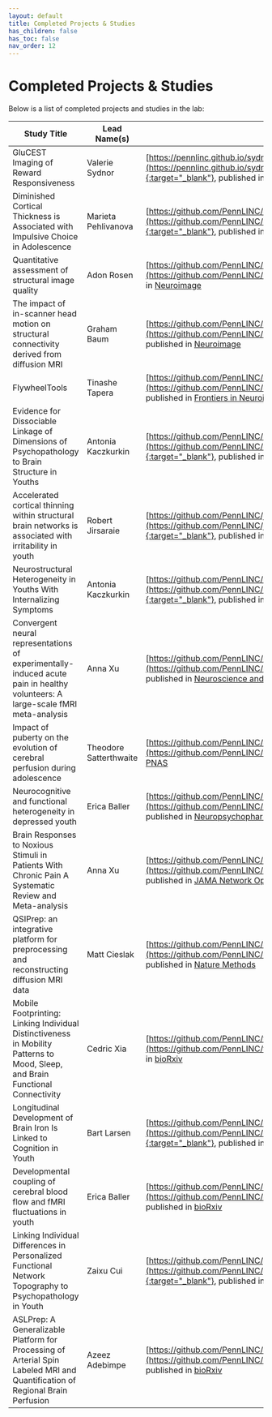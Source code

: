 ```yaml
---
layout: default
title: Completed Projects & Studies
has_children: false
has_toc: false
nav_order: 12
---
```


# Completed Projects & Studies

Below is a list of completed projects and studies in the lab:

| Study Title |    Lead Name(s)    |               Link                |
| ------------- | --------------- | --------------------------------- |
|   GluCEST Imaging of Reward Responsiveness  | Valerie Sydnor | [https://pennlinc.github.io/sydnor_glucest_rewardresponsiveness_2020/](https://pennlinc.github.io/sydnor_glucest_rewardresponsiveness_2020/){:target="_blank"}, published in [Molecular Psychiatry](https://ec57cabd-9b30-48e1-98fd-94b29639ca54.filesusr.com/ugd/46db66_7f69c6d600434ee1a0de7e6e8154d6f1.pdf) |
|   Diminished Cortical Thickness is Associated with Impulsive Choice in Adolescence  | Marieta Pehlivanova | [https://github.com/PennLINC/PehlivanovaEtAllScripts](https://github.com/PennLINC/PehlivanovaEtAllScripts){:target="_blank"}, published in [Journal of Neuroscience](https://ec57cabd-9b30-48e1-98fd-94b29639ca54.filesusr.com/ugd/46db66_ad3617a2ddbd436188ab9519194396d5.pdf) |
|  Quantitative assessment of structural image quality  | Adon Rosen | [https://github.com/PennLINC/RosenT1QA](https://github.com/PennLINC/RosenT1QA){:target="_blank"}, published in [Neuroimage](https://ec57cabd-9b30-48e1-98fd-94b29639ca54.filesusr.com/ugd/46db66_27f919e89c7b4178a97dd23839f06278.pdf) |
|  The impact of in-scanner head motion on structural connectivity derived from diffusion MRI | Graham Baum | [https://github.com/PennLINC/baumDtiMotion](https://github.com/PennLINC/baumDtiMotion){:target="_blank"}, published in [Neuroimage](https://ec57cabd-9b30-48e1-98fd-94b29639ca54.filesusr.com/ugd/46db66_10a106f941644205bda54fd6a2f6817c.pdf) |
|  FlywheelTools | Tinashe Tapera | [https://github.com/PennLINC/FlywheelTools](https://github.com/PennLINC/FlywheelTools){:target="_blank"}, published in [Frontiers in Neuroinformatics](https://ec57cabd-9b30-48e1-98fd-94b29639ca54.filesusr.com/ugd/fb5049_c61e335a29b04f45bc1c43a2122b5a62.pdf) |
|  Evidence for Dissociable Linkage of Dimensions of Psychopathology to Brain Structure in Youths | Antonia Kaczkurkin | [https://github.com/PennLINC/KaczkurkinPark_BifactorStructure](https://github.com/PennLINC/KaczkurkinPark_BifactorStructure){:target="_blank"}, published in [American Journal of Psychiatry](https://ec57cabd-9b30-48e1-98fd-94b29639ca54.filesusr.com/ugd/46db66_4e06b3606f5d4bfba6681fc1896f54d0.pdf) |
| Accelerated cortical thinning within structural brain networks is associated with irritability in youth | Robert Jirsaraie | [https://github.com/PennLINC/jirsaraieStructuralIrritability](https://github.com/PennLINC/jirsaraieStructuralIrritability){:target="_blank"}, published in [Neuropsychopharmacology](https://ec57cabd-9b30-48e1-98fd-94b29639ca54.filesusr.com/ugd/46db66_084113f58aa0416faa3b714b2c75c213.pdf) |
| Neurostructural Heterogeneity in Youths With Internalizing Symptoms | Antonia Kaczkurkin | [https://github.com/PennLINC/KaczkurkinHeterogenInternalizing](https://github.com/PennLINC/KaczkurkinHeterogenInternalizing){:target="_blank"}, published in [Biological Psychiatry](https://ec57cabd-9b30-48e1-98fd-94b29639ca54.filesusr.com/ugd/46db66_15037c003f8f4ab28664259facafe3f7.pdf) |
| Convergent neural representations of experimentally-induced acute pain in healthy volunteers: A large-scale fMRI meta-analysis | Anna Xu| [https://github.com/PennLINC/Xu_PainHealthy](https://github.com/PennLINC/Xu_PainHealthy){:target="_blank"}, published in [Neuroscience and Biobehavioral Reviews](https://ec57cabd-9b30-48e1-98fd-94b29639ca54.filesusr.com/ugd/46db66_468d4a12f6f945d6a6bb6d958e761c63.pdf) |
| Impact of puberty on the evolution of cerebral perfusion during adolescence |Theodore Satterthwaite| [https://github.com/PennLINC/MeanCBF](https://github.com/PennLINC/MeanCBF){:target="_blank"}, published in [PNAS](https://ec57cabd-9b30-48e1-98fd-94b29639ca54.filesusr.com/ugd/46db66_653bf5723e584b7aaf2e8d7b200483bf.pdf) |
| Neurocognitive and functional heterogeneity in depressed youth |Erica Baller| [https://github.com/PennLINC/baller_heterogen_2019](https://github.com/PennLINC/baller_heterogen_2019){:target="_blank"}, published in [Neuropsychopharmacology](https://ec57cabd-9b30-48e1-98fd-94b29639ca54.filesusr.com/ugd/46db66_504845d403fd4c46aeb6cee307785fa2.pdf) |
|Brain Responses to Noxious Stimuli in Patients With Chronic Pain A Systematic Review and Meta-analysis| Anna Xu| [https://github.com/PennLINC/Xu_fMRIChronicPain](https://github.com/PennLINC/Xu_fMRIChronicPain){:target="_blank"}, published in [JAMA Network Open](https://ec57cabd-9b30-48e1-98fd-94b29639ca54.filesusr.com/ugd/46db66_0d9af12132d546c39dad06664dc510c5.pdf) |
| QSIPrep: an integrative platform for preprocessing and reconstructing diffusion MRI data |Matt Cieslak| [https://github.com/PennLINC/qsiprep_paper](https://github.com/PennLINC/qsiprep_paper){:target="_blank"}, published in [Nature Methods](https://ec57cabd-9b30-48e1-98fd-94b29639ca54.filesusr.com/ugd/9b3172_6e38a68ea5f64964b2bf4007f69ecd49.pdf) |
|Mobile Footprinting: Linking Individual Distinctiveness in Mobility Patterns to Mood, Sleep, and Brain Functional Connectivity|Cedric Xia| [https://github.com/PennLINC/footprinting](https://github.com/PennLINC/footprinting){:target="_blank"}, published in [bioRxiv](https://www.biorxiv.org/content/10.1101/2021.05.17.444568v1) |
|Longitudinal Development of Brain Iron Is Linked to Cognition in Youth |Bart Larsen| [https://github.com/PennLINC/Larsen_EI_Development](https://github.com/PennLINC/Larsen_EI_Development){:target="_blank"}, published in [The Journal of Neuroscience](https://ec57cabd-9b30-48e1-98fd-94b29639ca54.filesusr.com/ugd/81ac0d_fb614fcc59b24970885fd845c89af706.pdf) |
|Developmental coupling of cerebral blood flow and fMRI fluctuations in youth |Erica Baller| [https://github.com/PennLINC/IntermodalCoupling](https://github.com/PennLINC/IntermodalCoupling){:target="_blank"}, published in [bioRxiv](https://ec57cabd-9b30-48e1-98fd-94b29639ca54.filesusr.com/ugd/b277d7_aa8a7c41cd1d4e2882836e3f04346558.pdf) |
| Linking Individual Differences in Personalized Functional Network Topography to Psychopathology in Youth| Zaixu Cui| [https://github.com/PennLINC/pncsinglefuncparcel_psychopathology-1](https://github.com/PennLINC/pncsinglefuncparcel_psychopathology-1){:target="_blank"}, published in [Biological Psychiatry](https://ec57cabd-9b30-48e1-98fd-94b29639ca54.filesusr.com/ugd/63a151_697b92b76d614739b3eae641c611a2f1.pdf) |
| ASLPrep: A Generalizable Platform for Processing of Arterial Spin Labeled MRI and Quantification of Regional Brain Perfusion |Azeez Adebimpe| [https://github.com/PennLINC/aslprep_paper](https://github.com/PennLINC/aslprep_paper){:target="_blank"}, published in [bioRxiv](https://ec57cabd-9b30-48e1-98fd-94b29639ca54.filesusr.com/ugd/ccb61e_6102348b27ec4373b7ad00cc1cbf2cb5.pdf) |
